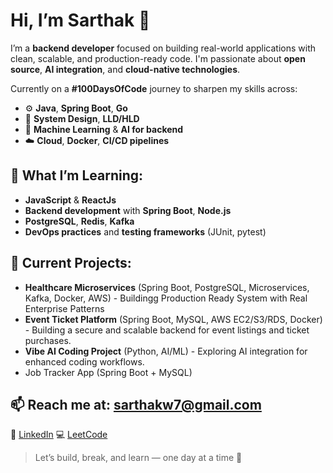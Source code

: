# Hi, I’m Sarthak 👋

I’m a **backend developer** focused on building real-world applications with clean, scalable, and production-ready code. I'm passionate about **open source**, **AI integration**, and **cloud-native technologies**.

Currently on a **#100DaysOfCode** journey to sharpen my skills across:
- ⚙️ **Java**, **Spring Boot**, **Go**
- 🔁 **System Design**, **LLD/HLD**
- 🧠 **Machine Learning** & **AI for backend**
- ☁️ **Cloud**, **Docker**, **CI/CD pipelines**

## 🌱 What I’m Learning:
- **JavaScript** & **ReactJs**
- **Backend development** with **Spring Boot**, **Node.js**
- **PostgreSQL**, **Redis**, **Kafka**
- **DevOps practices** and **testing frameworks** (JUnit, pytest)

## 🔨 Current Projects:
- **Healthcare Microservices** (Spring Boot, PostgreSQL, Microservices, Kafka, Docker, AWS) - Buildingg Production Ready System with Real Enterprise Patterns 
- **Event Ticket Platform** (Spring Boot, MySQL, AWS EC2/S3/RDS, Docker) - Building a secure and scalable backend for event listings and ticket purchases.
- **Vibe AI Coding Project** (Python, AI/ML) - Exploring AI integration for enhanced coding workflows.
- Job Tracker App (Spring Boot + MySQL)


## 📫 Reach me at: [sarthakw7@gmail.com](mailto:sarthakw7@gmail.com)
📎 [LinkedIn](https://www.linkedin.com/in/sarthakw7)
💻 [LeetCode](https://leetcode.com/u/mikasa007/)

> Let’s build, break, and learn — one day at a time 🚀
